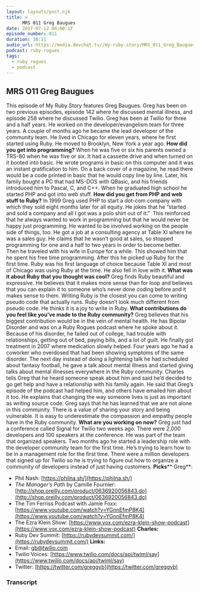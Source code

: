 ```yaml
---
layout: layouts/post.njk
title: >
      MRS 011 Greg Baugues
date: 2017-07-12 04:00:17
episode_number: 011
duration: 38:11
audio_url: https://media.devchat.tv//my-ruby-story/MRS_011_Greg_Baugues.mp3
podcast: ruby-rogues
tags: 
  - ruby_rogues
  - podcast
---
```


## **MRS O11 Greg Baugues** 
This episode of My Ruby Story features Greg Baugues. Greg has been on two previous episodes, episode 142 where he discussed mental illness, and episode 258 where he discussed Twilio. Greg has been at Twilio for three and a half years. He worked on the developer/evangelism team for three years. A couple of months ago he became the lead developer of the community team. He lived in Chicago for eleven years, where he first started using Ruby. He moved to Brooklyn, New York a year ago. **How did you get into programming?** When he was five or six his parents owned a TRS-80 when he was five or six. It had a cassette drive and when turned on it booted into basic. He wrote programs in basic on this computer and it was an instant gratification to him. On a back cover of a magazine, he read there would be a code printed in basic that he would copy line by line. Later, his family bought a PC that had MS-DOS with QBasic, and his friends introduced him to Pascal, C, and C++. When he graduated high school he started PHP and got into web stuff. **How did you get from PHP and web stuff to Ruby?** In 1999 Greg used PHP to start a dot-com company with which they sold eight months later for all equity. He jokes that he “started and sold a company and all I got was a polo shirt out of it.”&nbsp; This reinforced that he always wanted to work in programming but that he would never be happy just programming. He wanted to be involved working on the people side of things, too. He got a job at a consulting agency at Table XI where he was a sales guy. He claims that he wasn’t good at sales, so stopped programming for one and a half to two years in order to become better. Then he traveled with his wife in Europe for a while. This showed him that he spent his free time programming. After this he picked up Ruby for the first time. Ruby was his first language of choice because Table XI and most of Chicago was using Ruby at the time. He also fell in love with it. **What was it about Ruby that you thought was cool?** Greg finds Ruby beautiful and expressive. He believes that it makes more sense than for loop and believes that you can explain it to someone who’s never done coding before and it makes sense to them. Writing Ruby is the closest you can come to writing pseudo code that actually runs. Ruby doesn’t look much different from pseudo code. He thinks it is a joy to write in Ruby. **What contributions do you feel like you’ve made to the Ruby community?** Greg believes that his biggest contribution would be in the vein of mental health. He has Bipolar Disorder and was on a Ruby Rogues podcast where he spoke about it. Because of his disorder, he failed out of college, had trouble with relationships, getting out of bed, paying bills, and a lot of guilt. He finally got treatment in 2007 where medication slowly helped. Four years ago he had a coworker who overdosed that had been showing symptoms of the same disorder. The next day instead of doing a lightening talk he had scheduled about fantasy football, he gave a talk about mental illness and started giving talks about mental illnesses everywhere in the Ruby community. Charles tells Greg that he heard someone speak about him and said he’d decided to go get help and have a relationship with his family again. He said that Greg’s episode of the podcast had helped him, and others have emailed him about it too. He explains that changing the way someone lives is just as important as writing source code. Greg says that he has learned that we are not alone in this community. There is a value of sharing your story and being vulnerable. It is easy to underestimate the compassion and empathy people have in the Ruby community. **What are you working on now?** Greg just had a conference called Signal for Twilio two weeks ago. There were 2,000 developers and 100 speakers at the conference. He was part of the team that organized speakers. Two months ago he started a leadership role with the developer community team for the first time. He’s trying to learn how to be in a management role for the first time. There were a million developers that signed up for Twilio so he is trying to figure out how to organize a community of developers instead of just having customers. **Picks**** Greg**:
- Phil Nash: [https://philna.sh/](https://philna.sh/)
- _The Manager’s Path_ by Camille Fournier: [http://shop.oreilly.com/product/0636920056843.do](http://shop.oreilly.com/product/0636920056843.do)
- The Tim Ferriss Podcast with Jamie Foxx: [https://www.youtube.com/watch?v=YGnnEfmP8K4](https://www.youtube.com/watch?v=YGnnEfmP8K4)
- The Ezra Klein Show: [https://www.vox.com/ezra-klein-show-podcast](https://www.vox.com/ezra-klein-show-podcast)
**Charles:**
- Ruby Dev Summit: [https://rubydevsummit.com/](https://rubydevsummit.com/)
**Links:**
- Email: [gb@twilio.com](mailto:gb@twilio.com)
- Twilio Voices: [https://www.twilio.com/docs/api/twiml/say](https://www.twilio.com/docs/api/twiml/say)
- Twitter: [https://twitter.com/greggyb](https://twitter.com/greggyb)


### Transcript


